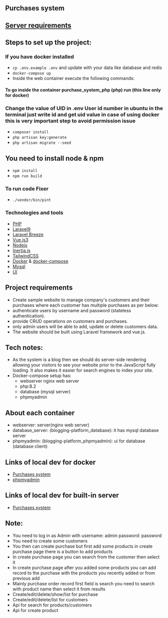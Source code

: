 ## Purchases system
## [Server requirements](https://laravel.com/docs/9.x/deployment#server-requirements)

## Steps to set up the project:

### If you have  docker installed
- ```cp .env.example .env``` and update with your data like database and redis
- ``` docker-compose up ```
- Inside the web container execute the following commands:
#### To go inside the container purchase_system_php (php) run  (this line only for docker)
### Change the value of UID in .env User id number in ubuntu in the terminal just write id and get uid value in case of using docker this is very important step to avoid permission issue
- ```composer install```
- ```php artisan key:generate```
- ```php artisan migrate --seed```
## You need to install node & npm
- ```npm install```
- ```npm run build```
### To run code Fixer
- ``` ./vendor/bin/pint ```
### Technologies and tools
- [PHP](https://www.php.net)
- [Laravel9](https://laravel.com/docs/9.x)
- [Laravel Breeze](https://laravel.com/docs/9.x/starter-kits#laravel-breeze)
- [Vue.js3](https://vuejs.org)
- [Nodejs](https://nodejs.org/en)
- [Inertia.js](https://inertiajs.com)
- [TailwindCSS](https://tailwindcss.com)
- [Docker](https://docs.docker.com) & [docker-compose](https://docs.docker.com/compose)
- [Mysql](https://www.mysql.com)
- [UI](https://github.com/justboil/admin-one-vue-tailwind)

## Project requirements
* Create sample website to manage company's customers and their purchases where each customer has multiple purchases as per below:
* authenticate users by username and password (stateless authentication).
* provide CRUD operations on customers and purchases.
* only admin users will be able to add, update or delete customers data.
* The website should be built using Laravel framework and vue.js.

## Tech notes:
- As the system is a blog then we should do server-side rendering allowing your visitors to see your website prior to the JavaScript fully loading. It also makes it easier for search engines to index your site.
- Docker-compose setup has:
    - webserver nginx web server
    - php:8.2
    - database (mysql server)
    - phpmyadmin

## About each container
- webserver: server(nginx web server)
- database_server: (blogging-platform_database): it has mysql database server
- phpmyadmin: (blogging-platform_phpmyadmin): ui for database (database client)

## Links of local dev for docker
- [Purchases system](http://localhost)
- [phpmyadmin](http://localhost:8080)

## Links of local dev for built-in server
- [Purchases system](http://localhost:8000)

## Note:
- You need to log in as Admin with username: admin password: password
- You need to create some customers
- You then can create purchase but first add some products in create purchase page there is a button to add products
- In create purchase page you can search from the customer then select it 
- In create purchase page after you added some products you can add record to the purchase with the products you recently added or from previous add
- Mainly purchase order record first field is search you need to search with product name then select it from results
- Create/edit/delete/show/list for purchase
- Create/edit/delete/list for customers
- Api for search for products/customers
- Api for create product
